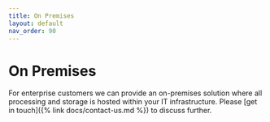 ```yaml
---
title: On Premises
layout: default
nav_order: 90
---
```


# On Premises

For enterprise customers we can provide an on-premises solution where all processing and storage is hosted within your IT infrastructure. Please [get in touch]({% link docs/contact-us.md %}) to discuss further.